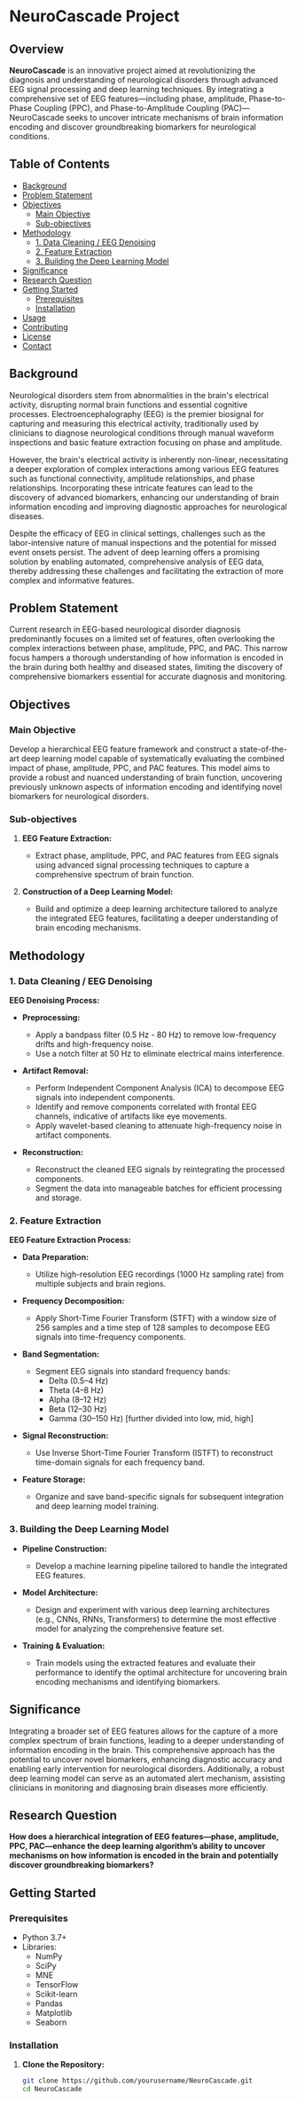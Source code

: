 # NeuroCascade Project

## Overview

**NeuroCascade** is an innovative project aimed at revolutionizing the diagnosis and understanding of neurological disorders through advanced EEG signal processing and deep learning techniques. By integrating a comprehensive set of EEG features—including phase, amplitude, Phase-to-Phase Coupling (PPC), and Phase-to-Amplitude Coupling (PAC)—NeuroCascade seeks to uncover intricate mechanisms of brain information encoding and discover groundbreaking biomarkers for neurological conditions.

## Table of Contents

- [Background](#background)
- [Problem Statement](#problem-statement)
- [Objectives](#objectives)
  - [Main Objective](#main-objective)
  - [Sub-objectives](#sub-objectives)
- [Methodology](#methodology)
  - [1. Data Cleaning / EEG Denoising](#1-data-cleaning--eeg-denoising)
  - [2. Feature Extraction](#2-feature-extraction)
  - [3. Building the Deep Learning Model](#3-building-the-deep-learning-model)
- [Significance](#significance)
- [Research Question](#research-question)
- [Getting Started](#getting-started)
  - [Prerequisites](#prerequisites)
  - [Installation](#installation)
- [Usage](#usage)
- [Contributing](#contributing)
- [License](#license)
- [Contact](#contact)

## Background

Neurological disorders stem from abnormalities in the brain's electrical activity, disrupting normal brain functions and essential cognitive processes. Electroencephalography (EEG) is the premier biosignal for capturing and measuring this electrical activity, traditionally used by clinicians to diagnose neurological conditions through manual waveform inspections and basic feature extraction focusing on phase and amplitude.

However, the brain's electrical activity is inherently non-linear, necessitating a deeper exploration of complex interactions among various EEG features such as functional connectivity, amplitude relationships, and phase relationships. Incorporating these intricate features can lead to the discovery of advanced biomarkers, enhancing our understanding of brain information encoding and improving diagnostic approaches for neurological diseases.

Despite the efficacy of EEG in clinical settings, challenges such as the labor-intensive nature of manual inspections and the potential for missed event onsets persist. The advent of deep learning offers a promising solution by enabling automated, comprehensive analysis of EEG data, thereby addressing these challenges and facilitating the extraction of more complex and informative features.

## Problem Statement

Current research in EEG-based neurological disorder diagnosis predominantly focuses on a limited set of features, often overlooking the complex interactions between phase, amplitude, PPC, and PAC. This narrow focus hampers a thorough understanding of how information is encoded in the brain during both healthy and diseased states, limiting the discovery of comprehensive biomarkers essential for accurate diagnosis and monitoring.

## Objectives

### Main Objective

Develop a hierarchical EEG feature framework and construct a state-of-the-art deep learning model capable of systematically evaluating the combined impact of phase, amplitude, PPC, and PAC features. This model aims to provide a robust and nuanced understanding of brain function, uncovering previously unknown aspects of information encoding and identifying novel biomarkers for neurological disorders.

### Sub-objectives

1. **EEG Feature Extraction:**
   - Extract phase, amplitude, PPC, and PAC features from EEG signals using advanced signal processing techniques to capture a comprehensive spectrum of brain function.

2. **Construction of a Deep Learning Model:**
   - Build and optimize a deep learning architecture tailored to analyze the integrated EEG features, facilitating a deeper understanding of brain encoding mechanisms.

## Methodology

### 1. Data Cleaning / EEG Denoising

**EEG Denoising Process:**

- **Preprocessing:**
  - Apply a bandpass filter (0.5 Hz - 80 Hz) to remove low-frequency drifts and high-frequency noise.
  - Use a notch filter at 50 Hz to eliminate electrical mains interference.

- **Artifact Removal:**
  - Perform Independent Component Analysis (ICA) to decompose EEG signals into independent components.
  - Identify and remove components correlated with frontal EEG channels, indicative of artifacts like eye movements.
  - Apply wavelet-based cleaning to attenuate high-frequency noise in artifact components.

- **Reconstruction:**
  - Reconstruct the cleaned EEG signals by reintegrating the processed components.
  - Segment the data into manageable batches for efficient processing and storage.

### 2. Feature Extraction

**EEG Feature Extraction Process:**

- **Data Preparation:**
  - Utilize high-resolution EEG recordings (1000 Hz sampling rate) from multiple subjects and brain regions.

- **Frequency Decomposition:**
  - Apply Short-Time Fourier Transform (STFT) with a window size of 256 samples and a time step of 128 samples to decompose EEG signals into time-frequency components.

- **Band Segmentation:**
  - Segment EEG signals into standard frequency bands:
    - Delta (0.5–4 Hz)
    - Theta (4–8 Hz)
    - Alpha (8–12 Hz)
    - Beta (12–30 Hz)
    - Gamma (30–150 Hz) [further divided into low, mid, high]

- **Signal Reconstruction:**
  - Use Inverse Short-Time Fourier Transform (ISTFT) to reconstruct time-domain signals for each frequency band.

- **Feature Storage:**
  - Organize and save band-specific signals for subsequent integration and deep learning model training.

### 3. Building the Deep Learning Model

- **Pipeline Construction:**
  - Develop a machine learning pipeline tailored to handle the integrated EEG features.

- **Model Architecture:**
  - Design and experiment with various deep learning architectures (e.g., CNNs, RNNs, Transformers) to determine the most effective model for analyzing the comprehensive feature set.

- **Training & Evaluation:**
  - Train models using the extracted features and evaluate their performance to identify the optimal architecture for uncovering brain encoding mechanisms and identifying biomarkers.

## Significance

Integrating a broader set of EEG features allows for the capture of a more complex spectrum of brain functions, leading to a deeper understanding of information encoding in the brain. This comprehensive approach has the potential to uncover novel biomarkers, enhancing diagnostic accuracy and enabling early intervention for neurological disorders. Additionally, a robust deep learning model can serve as an automated alert mechanism, assisting clinicians in monitoring and diagnosing brain diseases more efficiently.

## Research Question

**How does a hierarchical integration of EEG features—phase, amplitude, PPC, PAC—enhance the deep learning algorithm’s ability to uncover mechanisms on how information is encoded in the brain and potentially discover groundbreaking biomarkers?**

## Getting Started

### Prerequisites

- Python 3.7+
- Libraries:
  - NumPy
  - SciPy
  - MNE
  - TensorFlow
  - Scikit-learn
  - Pandas
  - Matplotlib
  - Seaborn

### Installation

1. **Clone the Repository:**

   ```bash
   git clone https://github.com/yourusername/NeuroCascade.git
   cd NeuroCascade
